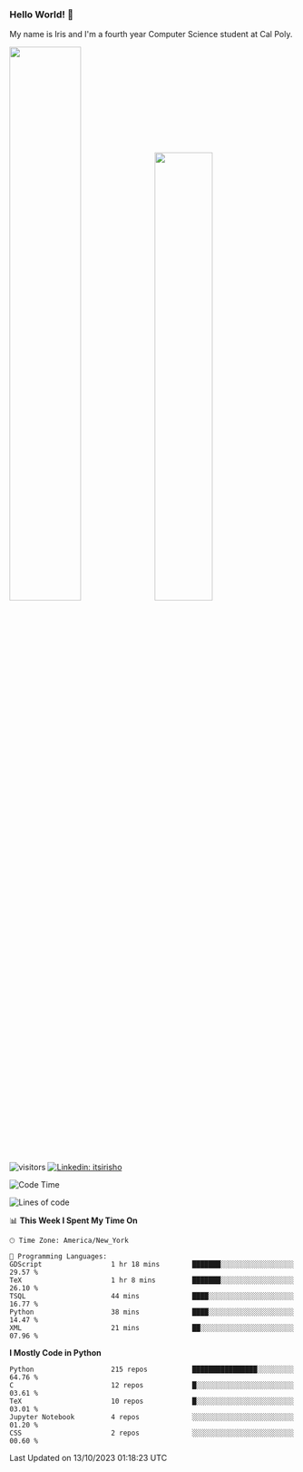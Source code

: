 ### Hello World! 👋

My name is Iris and I'm a fourth year Computer Science student at Cal Poly. 

<div id='github-stats' class='container'>
 <!-- GitHub Stats -->
 <img style="height: auto; width: 50%;" class="img" src="https://github-readme-stats.vercel.app/api?username=sleepyStick&show_icons=true&&count_private=true&include_all_commits=true&theme=panda" />
 <!-- GitHub Languages -->
 <img style="height: auto; width: 45%;" class="img" src="https://github-readme-stats.vercel.app/api/top-langs/?username=sleepyStick&langs_count=5&layout=compact&theme=panda" />
</div>

![visitors](https://komarev.com/ghpvc/?username=sleepyStick)
[![Linkedin: itsirisho](https://img.shields.io/badge/-itsirisho-informational?style=flat-square&logo=Linkedin&logoColor=white&link=https://www.linkedin.com/in/itsirisho/)](https://www.linkedin.com/in/itsirisho/)

<!--START_SECTION:waka-->
![Code Time](http://img.shields.io/badge/Code%20Time-674%20hrs%2042%20mins-blue)

![Lines of code](https://img.shields.io/badge/From%20Hello%20World%20I%27ve%20Written-40.6%20million%20lines%20of%20code-blue)

📊 **This Week I Spent My Time On** 

```text
🕑︎ Time Zone: America/New_York

💬 Programming Languages: 
GDScript                 1 hr 18 mins        ███████░░░░░░░░░░░░░░░░░░   29.57 % 
TeX                      1 hr 8 mins         ███████░░░░░░░░░░░░░░░░░░   26.10 % 
TSQL                     44 mins             ████░░░░░░░░░░░░░░░░░░░░░   16.77 % 
Python                   38 mins             ████░░░░░░░░░░░░░░░░░░░░░   14.47 % 
XML                      21 mins             ██░░░░░░░░░░░░░░░░░░░░░░░   07.96 % 
```

**I Mostly Code in Python** 

```text
Python                   215 repos           ████████████████░░░░░░░░░   64.76 % 
C                        12 repos            █░░░░░░░░░░░░░░░░░░░░░░░░   03.61 % 
TeX                      10 repos            █░░░░░░░░░░░░░░░░░░░░░░░░   03.01 % 
Jupyter Notebook         4 repos             ░░░░░░░░░░░░░░░░░░░░░░░░░   01.20 % 
CSS                      2 repos             ░░░░░░░░░░░░░░░░░░░░░░░░░   00.60 % 
```




 Last Updated on 13/10/2023 01:18:23 UTC
<!--END_SECTION:waka-->

<!--
**konanyuta/konanyuta** is a ✨ _special_ ✨ repository because its `README.md` (this file) appears on your GitHub profile.

Here are some ideas to get you started:

- 🔭 I’m currently working on ...
- 🌱 I’m currently learning ...
- 👯 I’m looking to collaborate on ...
- 🤔 I’m looking for help with ...
- 💬 Ask me about ...
- 📫 How to reach me: ...
- 😄 Pronouns: ...
- ⚡ Fun fact: ...
-->
